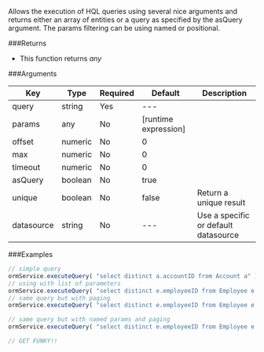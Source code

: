 Allows the execution of HQL queries using several nice arguments and returns either an array of entities or a query as specified by the asQuery argument. The params filtering can be using named or positional.

###Returns

* This function returns *any*


###Arguments

| Key | Type | Required | Default | Description |
| --- | --- | --- | --- | --- |
| query | string | Yes | --- |  |
| params | any | No | [runtime expression] |  |
| offset | numeric | No | 0 |  |
| max | numeric | No | 0 |  |
| timeout | numeric | No | 0 |  |
| asQuery | boolean | No | true |  |
| unique | boolean | No | false | Return a unique result |
| datasource | string | No | --- | Use a specific or default datasource |

###Examples

```javascript
// simple query
ormService.executeQuery( "select distinct a.accountID from Account a" );
// using with list of parameters
ormService.executeQuery( "select distinct e.employeeID from Employee e where e.department = ? and e.created > ?", ['IS','01/01/2010'] );
// same query but with paging
ormService.executeQuery( "select distinct e.employeeID from Employee e where e.department = ? and e.created > ?", ['IS','01/01/2010'],1,30);

// same query but with named params and paging
ormService.executeQuery( "select distinct e.employeeID from Employee e where e.department = :dep and e.created > :created", {dep='Accounting',created='01/01/2010'],10,20);

// GET FUNKY!!
```


